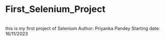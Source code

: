 # First_Selenium_Project
<br>
this is my first project of Selenium
Author: Priyanka Pandey
Starting date: 16/11/2023
